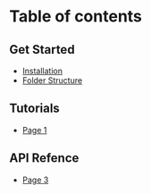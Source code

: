 # Table of contents

## Get Started

* [Installation](README.md)
* [Folder Structure](get-started/folder-structure.md)

## Tutorials

* [Page 1](tutorials/page-1.md)

## API Refence

* [Page 3](api-refence/page-3.md)
